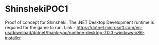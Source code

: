 # ShinshekiPOC1
 Proof of concept for Shinsheki.
 The .NET Desktop Development runtime is required for the game to run.
 Link - https://dotnet.microsoft.com/en-us/download/dotnet/thank-you/runtime-desktop-7.0.3-windows-x86-installer
